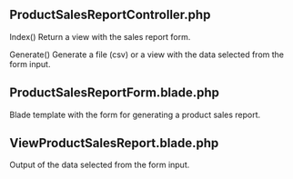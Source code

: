 ## ProductSalesReportController.php
Index()
Return a view with the sales report form.

Generate()
Generate a file (csv) or a view with the data selected from the form input.

## ProductSalesReportForm.blade.php
Blade template with the form for generating a product sales report.

## ViewProductSalesReport.blade.php
Output of the data selected from the form input.